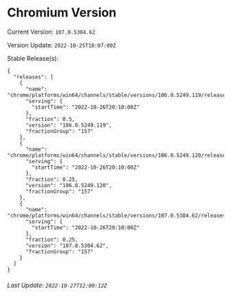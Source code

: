 # Chromium Version

Current Version: `107.0.5304.62`

Version Update: `2022-10-25T18:07:00Z`

Stable Release(s):
```
{
  "releases": [
    {
      "name": "chrome/platforms/win64/channels/stable/versions/106.0.5249.119/releases/1666815000",
      "serving": {
        "startTime": "2022-10-26T20:10:00Z"
      },
      "fraction": 0.5,
      "version": "106.0.5249.119",
      "fractionGroup": "157"
    },
    {
      "name": "chrome/platforms/win64/channels/stable/versions/106.0.5249.120/releases/1666815000",
      "serving": {
        "startTime": "2022-10-26T20:10:00Z"
      },
      "fraction": 0.25,
      "version": "106.0.5249.120",
      "fractionGroup": "157"
    },
    {
      "name": "chrome/platforms/win64/channels/stable/versions/107.0.5304.62/releases/1666815000",
      "serving": {
        "startTime": "2022-10-26T20:10:00Z"
      },
      "fraction": 0.25,
      "version": "107.0.5304.62",
      "fractionGroup": "157"
    }
  ]
}
```

###### Last Update: `2022-10-27T12:00:12Z`
